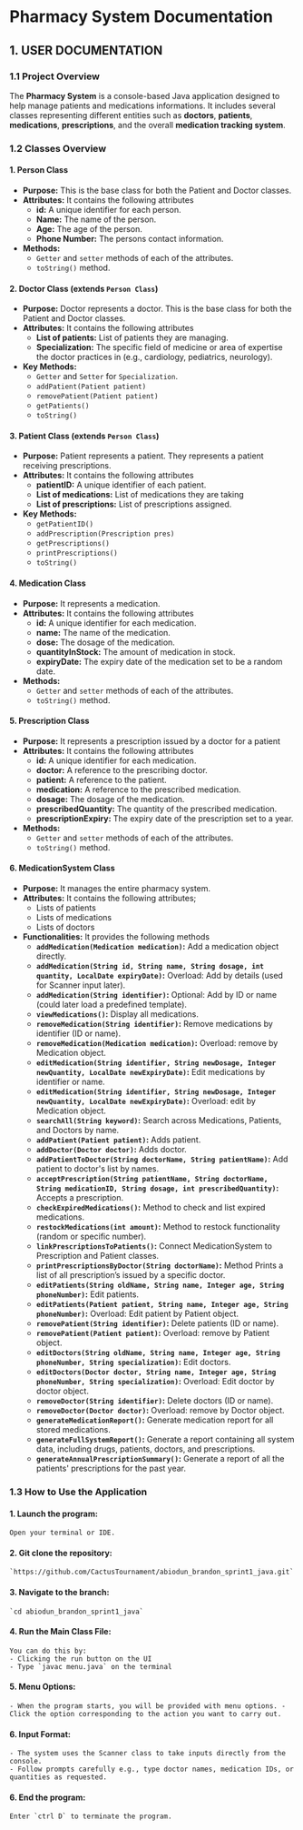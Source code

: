 # Pharmacy System Documentation

## 1. USER DOCUMENTATION

### 1.1 Project Overview
The **Pharmacy System** is a console-based Java application designed to help manage patients and medications informations. It includes several classes representing different entities such as **doctors**, **patients**, **medications**, **prescriptions**, and the overall **medication tracking system**.

### 1.2 Classes Overview
#### 1. Person Class
- **Purpose:** This is the base class for both the Patient and Doctor classes.
- **Attributes:** It contains the following attributes
    + **id:** A unique identifier for each person.
    + **Name:** The name of the person.
    + **Age:** The age of the person.
    + **Phone Number:** The persons contact information.
- **Methods:**
    + `Getter` and `setter` methods of each of the attributes.
    + `toString()` method.

#### 2. Doctor Class (extends `Person Class`)
- **Purpose:** Doctor represents a doctor. This is the base class for both the Patient and Doctor classes.
- **Attributes:** It contains the following attributes
    + **List of patients:** List of patients they are managing.
    + **Specialization:** The specific field of medicine or area of expertise the doctor practices in (e.g., cardiology, pediatrics, neurology).
- **Key Methods:**
    + `Getter` and `Setter` for `Specialization`.
    + `addPatient(Patient patient)`
    + `removePatient(Patient patient)`
    + `getPatients()`
    + `toString()`

#### 3. Patient Class (extends `Person Class`)
- **Purpose:** Patient represents a patient. They represents a patient receiving prescriptions.
- **Attributes:** It contains the following attributes
    + **patientID:** A unique identifier of each patient.
    + **List of medications:** List of medications they are taking
    + **List of prescriptions:** List of prescriptions assigned.
- **Key Methods:**
    + `getPatientID()`
    + `addPrescription(Prescription pres)`
    + `getPrescriptions()`
    + `printPrescriptions()`
    + `toString()`

#### 4. Medication Class
- **Purpose:** It represents a medication.
- **Attributes:** It contains the following attributes
    + **id:** A unique identifier for each medication.
    + **name:** The name of the medication.
    + **dose:** The dosage of the medication.
    + **quantityInStock:** The amount of medication in stock.
    + **expiryDate:** The expiry date of the medication set to be a random date.
- **Methods:**
    +  `Getter` and `setter` methods of each of the attributes.
    +  `toString()` method.

#### 5. Prescription Class
- **Purpose:** It represents a prescription issued by a doctor for a patient
- **Attributes:** It contains the following attributes
    + **id:** A unique identifier for each medication.
    + **doctor:** A reference to the prescribing doctor.
    + **patient:** A reference to the patient.
    + **medication:** A reference to the prescribed medication.
    + **dosage:** The dosage of the medication.
    + **prescribedQuantity:** The quantity of the prescribed medication.
    + **prescriptionExpiry:** The expiry date of the prescription set to a year.
- **Methods:**
    +  `Getter` and `setter` methods of each of the attributes.
    +  `toString()` method.

#### 6. MedicationSystem Class
- **Purpose:** It manages the entire pharmacy system.
- **Attributes:** It contains the following attributes;
    - Lists of patients
    - Lists of medications
    - Lists of doctors
- **Functionalities:** It provides the following methods
    + **`addMedication(Medication medication)`:** Add a medication object directly.
    + **`addMedication(String id, String name, String dosage, int quantity, LocalDate expiryDate)`:** Overload: Add by details (used for Scanner input later).
    + **`addMedication(String identifier)`:** Optional: Add by ID or name (could later load a predefined template).
    + **`viewMedications()`:** Display all medications.
    + **`removeMedication(String identifier)`:** Remove medications by identifier (ID or name).
    + **`removeMedication(Medication medication)`:** Overload: remove by Medication object.
    + **`editMedication(String identifier, String newDosage, Integer newQuantity, LocalDate newExpiryDate)`:** Edit medications by identifier or name.
    + **`editMedication(String identifier, String newDosage, Integer newQuantity, LocalDate newExpiryDate)`:** Overload: edit by Medication object.
    + **`searchAll(String keyword)`:** Search across Medications, Patients, and Doctors by name.
    + **`addPatient(Patient patient)`:** Adds patient.
    + **`addDoctor(Doctor doctor)`:** Adds doctor.
    + **`addPatientToDoctor(String doctorName, String patientName)`:** Add patient to doctor's list by names.
    + **`acceptPrescription(String patientName, String doctorName, String medicationID, String dosage, int prescribedQuantity)`:** Accepts a prescription.
    + **`checkExpiredMedications()`:** Method to check and list expired medications.
    + **`restockMedications(int amount)`:** Method to restock functionality (random or specific number).
    + **`linkPrescriptionsToPatients()`:** Connect MedicationSystem to Prescription and Patient classes.
    + **`printPrescriptionsByDoctor(String doctorName)`:** Method Prints a list of all prescription’s issued by a specific doctor.
    + **`editPatients(String oldName, String name, Integer age, String phoneNumber)`:** Edit patients.
    + **`editPatients(Patient patient, String name, Integer age, String phoneNumber)`:** Overload: Edit patient by Patient object.
    + **`removePatient(String identifier)`:** Delete patients (ID or name).
    + **`removePatient(Patient patient)`:** Overload: remove by Patient object.
    + **`editDoctors(String oldName, String name, Integer age, String phoneNumber, String specialization)`:** Edit doctors.
    + **`editDoctors(Doctor doctor, String name, Integer age, String phoneNumber, String specialization)`:** Overload: Edit doctor by doctor object.
    + **`removeDoctor(String identifier)`:** Delete doctors (ID or name).
    + **`removeDoctor(Doctor doctor)`:** Overload: remove by Doctor object.
    + **`generateMedicationReport()`:** Generate medication report for all stored medications.
    + **`generateFullSystemReport()`:** Generate a report containing all system data, including drugs, patients, doctors, and prescriptions.
    + **`generateAnnualPrescriptionSummary()`:** Generate a report of all the patients' prescriptions for the past year.

### 1.3 How to Use the Application
#### 1. Launch the program:
    Open your terminal or IDE.
#### 2. Git clone the repository:
    `https://github.com/CactusTournament/abiodun_brandon_sprint1_java.git`
#### 3. Navigate to the branch:
    `cd abiodun_brandon_sprint1_java`
#### 4. Run the Main Class File: 
    You can do this by:
    - Clicking the run button on the UI
    - Type `javac menu.java` on the terminal
#### 5. Menu Options:
    - When the program starts, you will be provided with menu options. - Click the option corresponding to the action you want to carry out.
#### 6. Input Format:
    - The system uses the Scanner class to take inputs directly from the console.
    - Follow prompts carefully e.g., type doctor names, medication IDs, or quantities as requested.
#### 6. End the program:
    Enter `ctrl D` to terminate the program.